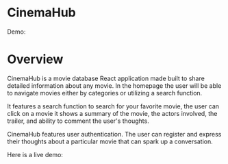 # CinemaHub

Demo: 


# Overview

CinemaHub is a movie database React application made built to share detailed information about any movie. In the homepage the user will be able to navigate movies either by categories or utilizing a search function.

It features a search function to search for your favorite movie, the user can click on a movie it shows a summary of the movie, the actors involved, the trailer, and ability to comment the user's thoughts.

CinemaHub features user authentication. The user can register and express their thoughts about a particular movie that can spark up a conversation.


Here is a live demo: 